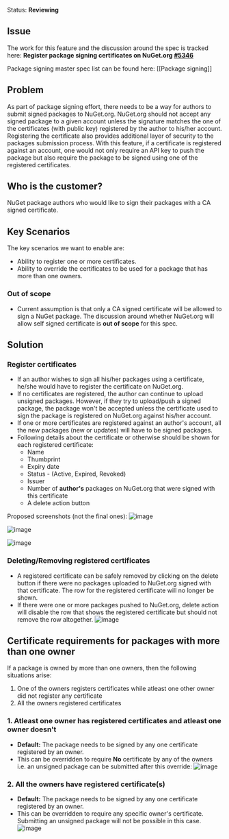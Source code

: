 Status: **Reviewing**

## Issue
The work for this feature and the discussion around the spec is tracked here:
**Register package signing certificates on NuGet.org [#5346](https://github.com/NuGet/NuGetGallery/issues/5346)**

Package signing master spec list can be found here: [[Package signing]] 

## Problem
As part of package signing effort, there needs to be a way for authors to submit signed packages to NuGet.org. NuGet.org should not accept any signed package to a given account unless the signature matches the one of the certificates (with public key) registered by the author to his/her account. 
Registering the certificate also provides additional layer of security to the packages submission process. With this feature, if a certificate is registered against an account, one would not only require an API key to push the package but also require the package to be signed using one of the registered certificates.

## Who is the customer?
NuGet package authors who would like to sign their packages with a CA signed certificate.

## Key Scenarios
The key scenarios we want to enable are:
* Ability to register one or more certificates.
* Ability to override the certificates to be used for a package that has more than one owners.

### Out of scope
* Current assumption is that only a CA signed certificate will be allowed to sign a NuGet package. The discussion around whether NuGet.org will allow self signed certificate is **out of scope** for this spec.

## Solution

### Register certificates

* If an author wishes to sign all his/her packages using a certificate, he/she would have to register the certificate on NuGet.org. 
* If no certificates are registered, the author can continue to upload unsigned packages. However, if they try to upload/push a signed package, the package won't be accepted unless the certificate used to sign the package is registered on NuGet.org against his/her account.
* If one or more certificates are registered against an author's account, all the new packages (new or updates) will have to be signed packages.
* Following details about the certificate or otherwise should be shown for each registered certificate:
  * Name
  * Thumbprint
  * Expiry date
  * Status - (Active, Expired, Revoked)
  * Issuer
  * Number of **author's** packages on NuGet.org that were signed with this certificate
  * A delete action button

Proposed screenshots (not the final ones): 
![image](https://user-images.githubusercontent.com/14800916/35362315-c8161ed6-0119-11e8-8772-ed367b483000.png)

![image](https://user-images.githubusercontent.com/14800916/35362338-dd2835f2-0119-11e8-9753-43a681a52c38.png)

![image](https://user-images.githubusercontent.com/14800916/35362394-06b2412e-011a-11e8-80f4-86e0ab5d4a00.png)

### Deleting/Removing registered certificates
* A registered certificate can be safely removed by clicking on the delete button if there were no packages uploaded to NuGet.org signed with that certificate. The row for the registered certificate will no longer be shown.
* If there were one or more packages pushed to NuGet.org, delete action will disable the row that shows the registered certificate but should not remove the row altogether.
![image](https://user-images.githubusercontent.com/14800916/35362656-0f7add10-011b-11e8-94cd-6ee0cc6a46d6.png)

## Certificate requirements for packages with more than one owner

If a package is owned by more than one owners, then the following situations arise:
1. One of the owners registers certificates while atleast one other owner did not register any certificate
2. All the owners registered certificates

### 1. Atleast one owner has registered certificates and atleast one owner doesn't

* **Default:** The package needs to be signed by any one certificate registered by an owner.
* This can be overridden to require **No** certificate by any of the owners i.e. an unsigned package can be submitted after this override:
   ![image](https://user-images.githubusercontent.com/14800916/35362976-a0697e8e-011c-11e8-9148-dc84d2109854.png)

### 2. All the owners have registered certificate(s)

* **Default:** The package needs to be signed by any one certificate registered by an owner.
* This can be overridden to require any specific owner's certificate. Submitting an unsigned package will not be possible in this case.
    ![image](https://user-images.githubusercontent.com/14800916/35362998-b8af5072-011c-11e8-8416-47200842b281.png)
